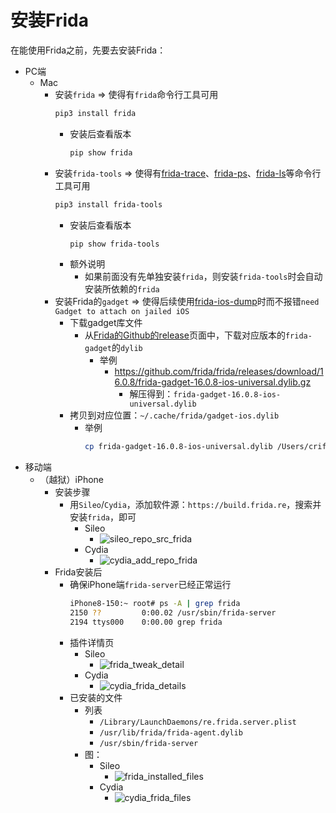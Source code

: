 # 安装Frida

在能使用Frida之前，先要去安装Frida：

* PC端
  * Mac
    * 安装`frida` => 使得有`frida`命令行工具可用
      ```bash
      pip3 install frida
      ```
      * 安装后查看版本
        ```bash
        pip show frida
        ```
    * 安装`frida-tools` => 使得有[frida-trace](../use_frida/sub_module/frida_tools/frida_trace.md)、[frida-ps](../use_frida/sub_module/frida_tools/frida_ps.md)、[frida-ls](../use_frida/sub_module/frida_tools/frida_ls.md)等命令行工具可用
      ```bash
      pip3 install frida-tools
      ```
      * 安装后查看版本
        ```bash
        pip show frida-tools
        ```
      * 额外说明
        * 如果前面没有先单独安装`frida`，则安装`frida-tools`时会自动安装所依赖的`frida`
    * 安装Frida的`gadget` => 使得后续使用[frida-ios-dump](https://book.crifan.org/books/ios_re_crack_shell_ipa/website/crack_example/frida_ios_dump/)时而不报错`need Gadget to attach on jailed iOS`
      * 下载gadget库文件
        * 从[Frida的Github的release](https://github.com/frida/frida/releases/)页面中，下载对应版本的`frida-gadget`的`dylib`
          * 举例
            * https://github.com/frida/frida/releases/download/16.0.8/frida-gadget-16.0.8-ios-universal.dylib.gz
              * 解压得到：`frida-gadget-16.0.8-ios-universal.dylib`
      * 拷贝到对应位置：`~/.cache/frida/gadget-ios.dylib`
        * 举例
          ```bash
          cp frida-gadget-16.0.8-ios-universal.dylib /Users/crifan/.cache/frida/gadget-ios.dylib
          ```
* 移动端
  * （越狱）iPhone
    * 安装步骤
      * 用`Sileo`/`Cydia`，添加软件源：`https://build.frida.re`，搜索并安装`frida`，即可
        * Sileo
          * ![sileo_repo_src_frida](../assets/img/sileo_repo_src_frida.png)
        * Cydia
          * ![cydia_add_repo_frida](../assets/img/cydia_add_repo_frida.png)
    * Frida安装后
      * 确保iPhone端`frida-server`已经正常运行
        ```bash
        iPhone8-150:~ root# ps -A | grep frida
        2150 ??         0:00.02 /usr/sbin/frida-server
        2194 ttys000    0:00.00 grep frida
        ```
      * 插件详情页
        * Sileo
          * ![frida_tweak_detail](../assets/img/frida_tweak_detail.png)
        * Cydia
          * ![cydia_frida_details](../assets/img/cydia_frida_details.jpg)
      * 已安装的文件
        * 列表
          * `/Library/LaunchDaemons/re.frida.server.plist`
          * `/usr/lib/frida/frida-agent.dylib`
          * `/usr/sbin/frida-server`
        * 图：
          * Sileo
            * ![frida_installed_files](../assets/img/frida_installed_files.png)
          * Cydia
            * ![cydia_frida_files](../assets/img/cydia_frida_files.jpg)

